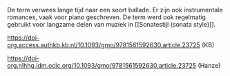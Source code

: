 De term verwees lange tijd naar een soort ballade.
Er zijn ook instrumentale romances, vaak voor piano geschreven.
De term werd ook regelmatig gebruikt voor langzame delen van muziek in [[Sonatestijl (sonata style)]]. 

https://doi-org.access.authkb.kb.nl/10.1093/gmo/9781561592630.article.23725 (KB)

https://doi-org.nlhhg.idm.oclc.org/10.1093/gmo/9781561592630.article.23725 (Hanze)